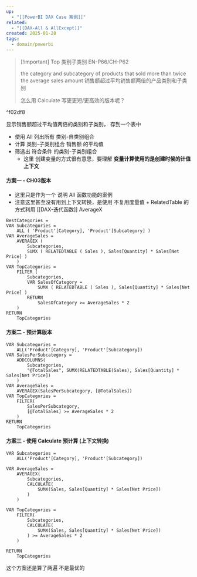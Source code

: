 ```yaml
---
up:
  - "[[PowerBI DAX Case 案例]]"
related:
  - "[[DAX-All & AllExcept]]"
created: 2025-01-28
tags:
  - domain/powerbi
---
```


> [!important]  Top 类别子类别
> EN-P66/CH-P62
> 
> the category and subcategory of products that sold more than twice the average sales amount
> 销售额超过平均销售额两倍的产品类别和子类别
> 
> 怎么用 Calculate 写更更短/更高效的版本呢？


^f02df8



显示销售额超过平均值两倍的类别和子类别， 存到一个表中

- 使用 All 列出所有 类别-自类别组合
- 计算 类别-子类别组合 销售额 的平均值
- 筛选出 符合条件 的类别-子类别组合
	- 这里 创建变量的方式很有意思，要理解 **变量计算使用的是创建时候的计值上下文**

#### 方案一 - CH03版本

- 这里只是作为一个 说明 All 函数功能的案例
- 注意这里甚至没有用到上下文转换，是使用 不复用度量值 + RelatedTable 的方式利用 [[DAX-迭代函数]] AverageX

```
BestCategories =
VAR Subcategories =
    ALL ( 'Product'[Category], 'Product'[Subcategory] )
VAR AverageSales =
    AVERAGEX (
        Subcategories,
        SUMX ( RELATEDTABLE ( Sales ), Sales[Quantity] * Sales[Net Price] )
    )
VAR TopCategories =
    FILTER (
        Subcategories,
        VAR SalesOfCategory =
            SUMX ( RELATEDTABLE ( Sales ), Sales[Quantity] * Sales[Net Price] )
        RETURN
            SalesOfCategory >= AverageSales * 2
    )
RETURN
    TopCategories
```


#### 方案二 - 预计算版本

```
VAR Subcategories =
    ALL('Product'[Category], 'Product'[Subcategory])
VAR SalesPerSubcategory =
    ADDCOLUMNS(
        Subcategories,
        "@TotalSales", SUMX(RELATEDTABLE(Sales), Sales[Quantity] * Sales[Net Price])
    )
VAR AverageSales =
    AVERAGEX(SalesPerSubcategory, [@TotalSales])
VAR TopCategories =
    FILTER(
        SalesPerSubcategory,
        [@TotalSales] >= AverageSales * 2
    )
RETURN
    TopCategories

```


#### 方案三 -  使用 Calculate 预计算 (上下文转换)

```
VAR Subcategories =
    ALL('Product'[Category], 'Product'[Subcategory])

VAR AverageSales =
    AVERAGEX(
        Subcategories,
        CALCULATE(
            SUMX(Sales, Sales[Quantity] * Sales[Net Price])
        )
    )

VAR TopCategories =
    FILTER(
        Subcategories,
        CALCULATE(
            SUMX(Sales, Sales[Quantity] * Sales[Net Price])
        ) >= AverageSales * 2
    )

RETURN
    TopCategories

```

这个方案还是算了两遍 不是最优的